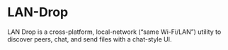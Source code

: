 # LAN-Drop
LAN Drop is a cross-platform, local-network (“same Wi-Fi/LAN”) utility to discover peers, chat, and send files with a chat-style UI.
